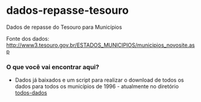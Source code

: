 # dados-repasse-tesouro

Dados de repasse do Tesouro para Municípios

Fonte dos dados: http://www3.tesouro.gov.br/ESTADOS_MUNICIPIOS/municipios_novosite.asp

### O que você vai encontrar aqui?

* Dados já baixados e um script para realizar o download de todos os dados para todos os municípios de 1996 - atualmente no diretório [todos-dados](./todos-dados)
